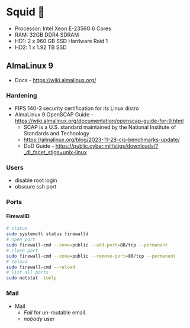# Squid 🦑

- Processor: Intel Xeon E-2356G 6 Cores
- RAM: 32GB DDR4 SDRAM
- HD1: 2 x 960 GB SSD Hardware Raid 1
- HD2: 1 x 1.92 TB SSD

## AlmaLinux 9

- Docs - https://wiki.almalinux.org/

### Hardening

- FIPS 140-3 security certification for its Linux distro
- AlmaLinux 9 OpenSCAP Guide - https://wiki.almalinux.org/documentation/openscap-guide-for-9.html
  - SCAP is a U.S. standard maintained by the National Institute of Standards and Technology
  - https://almalinux.org/blog/2023-11-28-cis-benchmarks-update/
  - DoD Guide - https://public.cyber.mil/stigs/downloads/?_dl_facet_stigs=unix-linux


### Users

- disable root login
- obscure ssh port


### Ports

#### FirewallD

```sh
# status
sudo systemctl status firewalld
# open port
sudo firewall-cmd --zone=public --add-port=80/tcp --permanent
# close port
sudo firewall-cmd --zone=public --remove-port=80/tcp --permanent
# reload
sudo firewall-cmd --reload
# list all ports
sudo netstat -tunlp

```


### Mail

- Mail
  - _Fail_ for un-routable email. 
  - _nobody_ user 
